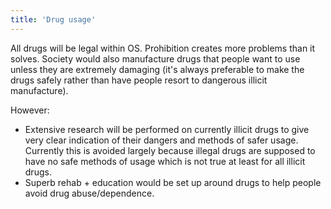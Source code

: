 ```yaml
---
title: 'Drug usage'
---
```


All drugs will be legal within OS. Prohibition creates more problems than it solves. Society would also manufacture drugs that people want to use unless they are extremely damaging (it's always preferable to make the drugs safely rather than have people resort to dangerous illicit manufacture).

However:

* Extensive research will be performed on currently illicit drugs to give very clear indication of their dangers and methods of safer usage. Currently this is avoided largely because illegal drugs are supposed to have no safe methods of usage which is not true at least for all illicit drugs.
* Superb rehab + education would be set up around drugs to help people avoid drug abuse/dependence.
